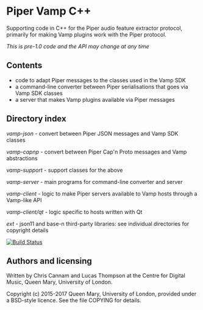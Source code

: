 
# Piper Vamp C++

Supporting code in C++ for the Piper audio feature extractor protocol,
primarily for making Vamp plugins work with the Piper protocol.

_This is pre-1.0 code and the API may change at any time_

## Contents

 * code to adapt Piper messages to the classes used in the Vamp SDK
 * a command-line converter between Piper serialisations that goes
   via Vamp SDK classes
 * a server that makes Vamp plugins available via Piper messages

## Directory index

*vamp-json* - convert between Piper JSON messages and Vamp SDK classes

*vamp-capnp* - convert between Piper Cap'n Proto messages and Vamp
abstractions

*vamp-support* - support classes for the above

*vamp-server* - main programs for command-line converter and server

*vamp-client* - logic to make Piper servers available to Vamp hosts
through a Vamp-like API

*vamp-client/qt* - logic specific to hosts written with Qt

*ext* - json11 and base-n third-party libraries: see individual
directories for copyright details

[![Build Status](https://travis-ci.org/piper-audio/piper-vamp-cpp.svg?branch=master)](https://travis-ci.org/piper-audio/piper-vamp-cpp)

## Authors and licensing

Written by Chris Cannam and Lucas Thompson at the Centre for Digital
Music, Queen Mary, University of London.

Copyright (c) 2015-2017 Queen Mary, University of London, provided
under a BSD-style licence. See the file COPYING for details.

